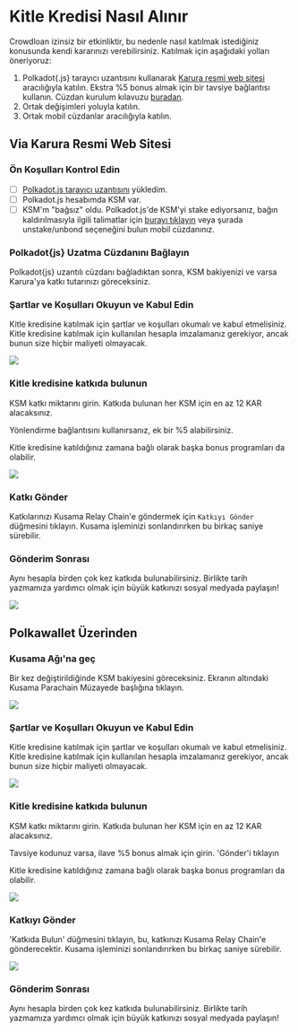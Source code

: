 # Kitle Kredisi Nasıl Alınır

Crowdloan izinsiz bir etkinliktir, bu nedenle nasıl katılmak istediğiniz konusunda kendi kararınızı verebilirsiniz. Katılmak için aşağıdaki yolları öneriyoruz:

1. Polkadot{.js} tarayıcı uzantısını kullanarak [Karura resmi web sitesi](https://acala.network/karura/join-karura) aracılığıyla katılın. Ekstra %5 bonus almak için bir tavsiye bağlantısı kullanın. Cüzdan kurulum kılavuzu [buradan](https://wiki.acala.network/karura/ksm-address/create-new-ksm-account).
2. Ortak değişimleri yoluyla katılın.
3. Ortak mobil cüzdanlar aracılığıyla katılın.

## Via Karura Resmi Web Sitesi

### Ön Koşulları Kontrol Edin

* [ ] [Polkadot.js tarayıcı uzantısını](https://polkadot.js.org/extension/) yükledim.
* [ ] Polkadot.js hesabımda KSM var.
* [ ] KSM'm "bağsız" oldu. Polkadot.js'de KSM'yi stake ediyorsanız, bağın kaldırılmasıyla ilgili talimatlar için [burayı tıklayın](https://wiki.acala.network/karura/ksm-address/unstaking-your-ksm) veya şurada unstake/unbond seçeneğini bulun mobil cüzdanınız.

### **Polkadot{js} Uzatma Cüzdanını Bağlayın**

Polkadot{js} uzantılı cüzdanı bağladıktan sonra, KSM bakiyenizi ve varsa Karura'ya katkı tutarınızı göreceksiniz.

### Şartlar ve Koşulları Okuyun ve Kabul Edin

Kitle kredisine katılmak için şartlar ve koşulları okumalı ve kabul etmelisiniz. Kitle kredisine katılmak için kullanılan hesapla imzalamanız gerekiyor, ancak bunun size hiçbir maliyeti olmayacak.

![](https://lh6.googleusercontent.com/FOOxnudHAuG3tKNwJMfgYIsHbqMA1afVl2MfHM4VgwYNuabvKPwTuToPsgMdv1UI076OEs5qCiCL8_1xxe6LG4Se3sTJzud6aGwL)

### Kitle kredisine katkıda bulunun

KSM katkı miktarını girin. Katkıda bulunan her KSM için en az 12 KAR alacaksınız.

Yönlendirme bağlantısını kullanırsanız, ek bir %5 alabilirsiniz.

Kitle kredisine katıldığınız zamana bağlı olarak başka bonus programları da olabilir.

![](https://lh5.googleusercontent.com/WF3Ad700ghOliKxy9p2ryBfIYWWBD4XJXnZsTJXKJ7RvjrkL_dhogmYaw8OJocGRZQa7lNEjVrvqrwllFb4FpsLQUqqQSQRobZ3j)

### **Katkı Gönder**

Katkılarınızı Kusama Relay Chain'e göndermek için `Katkıyı Gönder` düğmesini tıklayın. Kusama işleminizi sonlandırırken bu birkaç saniye sürebilir.

### **Gönderim Sonrası**

Aynı hesapla birden çok kez katkıda bulunabilirsiniz. Birlikte tarih yazmamıza yardımcı olmak için büyük katkınızı sosyal medyada paylaşın!

![](https://lh4.googleusercontent.com/qzhyy3_UCOuY46UVx6yAwfBtTt9RcxPzJpkKI3MO7Bxo9IwlnVYXOQDiQQdm6NKFneam1FpDFLfgbZNfy0NElPmRg-EshQ0BJ0)

## Polkawallet Üzerinden

### Kusama Ağı'na geç

Bir kez değiştirildiğinde KSM bakiyesini göreceksiniz. Ekranın altındaki Kusama Parachain Müzayede başlığına tıklayın.

![](../../.gitbook/assets/merged.png)

### Şartlar ve Koşulları Okuyun ve Kabul Edin

Kitle kredisine katılmak için şartlar ve koşulları okumalı ve kabul etmelisiniz. Kitle kredisine katılmak için kullanılan hesapla imzalamanız gerekiyor, ancak bunun size hiçbir maliyeti olmayacak.

![](../../.gitbook/assets/1011623119982_.pic.jpg)

### Kitle kredisine katkıda bulunun

KSM katkı miktarını girin. Katkıda bulunan her KSM için en az 12 KAR alacaksınız.

Tavsiye kodunuz varsa, ilave %5 bonus almak için girin. 'Gönder'i tıklayın

Kitle kredisine katıldığınız zamana bağlı olarak başka bonus programları da olabilir.

![](../../.gitbook/assets/merged-3.png)

### Katkıyı Gönder

'Katkıda Bulun' düğmesini tıklayın, bu, katkınızı Kusama Relay Chain'e gönderecektir. Kusama işleminizi sonlandırırken bu birkaç saniye sürebilir.

![](../../.gitbook/assets/1041623120126_.pic.jpg)

### **Gönderim Sonrası**

Aynı hesapla birden çok kez katkıda bulunabilirsiniz. Birlikte tarih yazmamıza yardımcı olmak için büyük katkınızı sosyal medyada paylaşın!
